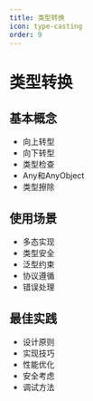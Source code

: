 ```yaml
---
title: 类型转换
icon: type-casting
order: 9
---
```


# 类型转换

## 基本概念
- 向上转型
- 向下转型
- 类型检查
- Any和AnyObject
- 类型擦除

## 使用场景
- 多态实现
- 类型安全
- 泛型约束
- 协议遵循
- 错误处理

## 最佳实践
- 设计原则
- 实现技巧
- 性能优化
- 安全考虑
- 调试方法
